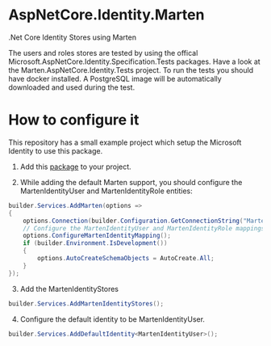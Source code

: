 # AspNetCore.Identity.Marten
.Net Core Identity Stores using Marten

The users and roles stores are tested by using the offical Microsoft.AspNetCore.Identity.Specification.Tests packages. Have a look at the Marten.AspNetCore.Identity.Tests project. 
To run the tests you should have docker installed. A PostgreSQL image will be automatically downloaded and used during the test. 

 
# How to configure it

This repository has a small example project which setup the Microsoft Identity to use this package.


1. Add this [package](https://www.nuget.org/packages/Marten.AspNetCore.Identity/) to your project.

2. While adding the default Marten support, you should configure the MartenIdentityUser and MartenIdentityRole entities:
```c#
builder.Services.AddMarten(options =>
{
    options.Connection(builder.Configuration.GetConnectionString("Marten"));
    // Configure the MartenIdentityUser and MartenIdentityRole mappings
    options.ConfigureMartenIdentityMapping();
    if (builder.Environment.IsDevelopment())
    {
        options.AutoCreateSchemaObjects = AutoCreate.All;
    }
});
```

3. Add the MartenIdentityStores
```c#
builder.Services.AddMartenIdentityStores();
```

4. Configure the default identity to be MartenIdentityUser.
```c#
builder.Services.AddDefaultIdentity<MartenIdentityUser>();
```
